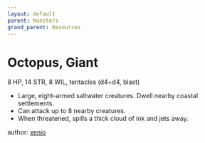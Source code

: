 ```yaml
---
layout: default
parent: Monsters
grand_parent: Resources
---
```


# Octopus, Giant
8 HP, 14 STR, 8 WIL, tentacles (d4+d4, blast)
- Large, eight-armed saltwater creatures. Dwell nearby coastal settlements.
- Can attack up to 8 nearby creatures.
- When threatened, spills a thick cloud of ink and jets away.

author: [xenio](https://xenioinabottle.blogspot.com)
